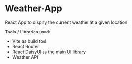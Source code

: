 # Weather-App
React App to display the current weather at a given location

Tools / Libraries used:
- Vite as build tool
- React Router
- React DaisyUI as the main UI library
- Weather API


